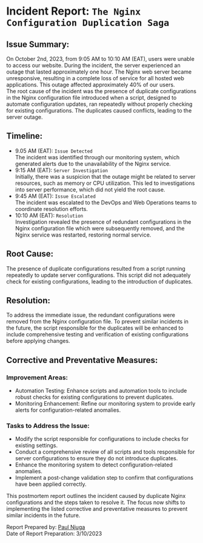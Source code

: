 # Incident Report: ```The Nginx Configuration Duplication Saga```
## Issue Summary:
On October 2nd, 2023, from 9:05 AM to 10:10 AM (EAT), users were unable to access our website. During the incident, the server experienced an outage that lasted approximately one hour. The Nginx web server became unresponsive, resulting in a complete loss of service for all hosted web applications. This outage affected approximately 40% of our users.  
The root cause of the incident was the presence of duplicate configurations in the Nginx configuration file introduced when a script, designed to automate configuration updates, ran repeatedly without properly checking for existing configurations. The duplicates caused conflicts, leading to the server outage.

## Timeline:
* 9.05 AM (EAT): ```Issue Detected```  
The incident was identified through our monitoring system, which generated alerts due to the unavailability of the Nginx service.
* 9:15 AM (EAT): ```Server Investigation```  
Initially, there was a suspicion that the outage might be related to server resources, such as memory or CPU utilization. This led to investigations into server performance, which did not yield the root cause.
* 9:45 AM (EAT): ```Issue Escalated```  
The incident was escalated to the DevOps and Web Operations teams to coordinate resolution efforts.
* 10:10 AM (EAT): ```Resolution```  
Investigation revealed the presence of redundant configurations in the Nginx configuration file which were subsequently removed, and the Nginx service was restarted, restoring normal service.

## Root Cause:
The presence of duplicate configurations resulted from a script running repeatedly to update server configurations. This script did not adequately check for existing configurations, leading to the introduction of duplicates.

## Resolution:
To address the immediate issue, the redundant configurations were removed from the Nginx configuration file. To prevent similar incidents in the future, the script responsible for the duplicates will be enhanced to include comprehensive testing and verification of existing configurations before applying changes.

## Corrective and Preventative Measures:
### Improvement Areas: 
* Automation Testing: Enhance scripts and automation tools to include robust checks for existing configurations to prevent duplicates.
* Monitoring Enhancement: Refine our monitoring system to provide early alerts for configuration-related anomalies.
### Tasks to Address the Issue: 
* Modify the script responsible for configurations to include checks for existing settings.
* Conduct a comprehensive review of all scripts and tools responsible for server configurations to ensure they do not introduce duplicates.
* Enhance the monitoring system to detect configuration-related anomalies.
* Implement a post-change validation step to confirm that configurations have been applied correctly.

This postmortem report outlines the incident caused by duplicate Nginx configurations and the steps taken to resolve it. The focus now shifts to implementing the listed corrective and preventative measures to prevent similar incidents in the future.

Report Prepared by: [Paul Njuga](https://github.com/Paul-Njuga)   
Date of Report Preparation: 3/10/2023
